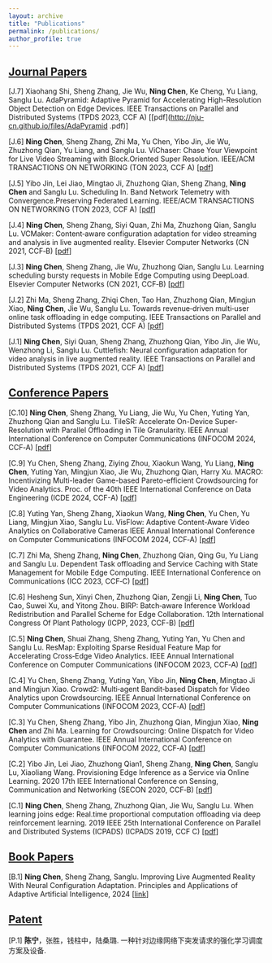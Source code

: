 ```yaml
---
layout: archive
title: "Publications"
permalink: /publications/
author_profile: true
---
```

## <u>Journal Papers</u>
[J.7] Xiaohang Shi, Sheng Zhang, Jie Wu, **Ning Chen**, Ke Cheng, Yu Liang, Sanglu Lu. AdaPyramid: Adaptive Pyramid for Accelerating High-Resolution Object Detection on Edge Devices.
IEEE Transactions on Parallel and Distributed Systems (TPDS 2023, CCF A) [[pdf](http://nju-cn.github.io/files/AdaPyramid        .pdf)]

[J.6] **Ning Chen**, Sheng Zhang, Zhi Ma, Yu Chen, Yibo Jin, Jie Wu, Zhuzhong Qian, Yu Liang, and Sanglu Lu. 
ViChaser: Chase Your Viewpoint for Live Video Streaming with Block.Oriented Super Resolution. IEEE/ACM 
TRANSACTIONS ON NETWORKING (TON 2023, CCF A) [[pdf](http://nju-cn.github.io/files/TON_ViChaser.pdf)]

[J.5] Yibo Jin, Lei Jiao, Mingtao Ji, Zhuzhong Qian, Sheng Zhang, **Ning Chen** and Sanglu Lu. Scheduling In. Band 
Network Telemetry with Convergence.Preserving Federated Learning. IEEE/ACM TRANSACTIONS ON 
NETWORKING (TON 2023, CCF A) [[pdf](http://nju-cn.github.io/files/TON-2023.pdf)]

[J.4] **Ning Chen**, Sheng Zhang, Siyi Quan, Zhi Ma, Zhuzhong Qian, Sanglu Lu. VCMaker: Content‑aware 
configuration adaptation for video streaming and analysis in live augmented reality. Elsevier Computer 
Networks (CN 2021, CCF‑B) [[pdf](http://nju-cn.github.io/files/VCMaker.pdf)]

[J.3] **Ning Chen**, Sheng Zhang, Jie Wu, Zhuzhong Qian, Sanglu Lu. Learning scheduling bursty requests in Mobile 
Edge Computing using DeepLoad. Elsevier Computer Networks (CN 2021, CCF‑B) [[pdf](http://nju-cn.github.io/files/DeepLoad.pdf)]

[J.2] Zhi Ma, Sheng Zhang, Zhiqi Chen, Tao Han, Zhuzhong Qian, Mingjun Xiao, **Ning Chen**, Jie Wu, Sanglu Lu. 
Towards revenue‑driven multi‑user online task offloading in edge computing. IEEE Transactions on Parallel 
and Distributed Systems (TPDS 2021, CCF A) [[pdf](http://nju-cn.github.io/files/TPDS_mazhi.pdf)]

[J.1] **Ning Chen**, Siyi Quan, Sheng Zhang, Zhuzhong Qian, Yibo Jin, Jie Wu, Wenzhong Li, Sanglu Lu. Cuttlefish: Neural configuration adaptation for video analysis in live augmented reality. IEEE Transactions on Parallel 
and Distributed Systems (TPDS 2021, CCF A)  [[pdf](http://nju-cn.github.io/files/Cuttlefish_TPDS.pdf)]


## <u>Conference Papers</u>

[C.10] **Ning Chen**, Sheng Zhang, Yu Liang, Jie Wu, Yu Chen, Yuting Yan, Zhuzhong Qian and Sanglu Lu. TileSR: 
Accelerate On-Device Super-Resolution with Parallel Offloading in Tile Granularity. IEEE Annual 
International Conference on Computer Communications (INFOCOM 2024, CCF‑A) [[pdf](http://nju-cn.github.io/files/TileSR_INFOCOM.pdf)]

[C.9] Yu Chen, Sheng Zhang, Ziying Zhou, Xiaokun Wang, Yu Liang, **Ning Chen**, Yuting Yan, Mingjun Xiao, Jie Wu, Zhuzhong Qian, Harry Xu. 
MACRO: Incentivizing Multi-leader Game-based Pareto-efficient Crowdsourcing for Video Analytics. Proc. of the 40th IEEE International Conference on Data Engineering (ICDE 2024, CCF-A) [[pdf](http://nju-cn.github.io/files/MARCO-ICDE2024.pdf)]

[C.8] Yuting Yan, Sheng Zhang, Xiaokun Wang, **Ning Chen**, Yu Chen, Yu Liang, Mingjun Xiao, Sanglu Lu. 
VisFlow: Adaptive Content-Aware Video Analytics on Collaborative Cameras IEEE Annual 
International Conference on Computer Communications (INFOCOM 2024, CCF‑A) [[pdf](http://nju-cn.github.io/files/VisFlow.pdf)]


[C.7] Zhi Ma, Sheng Zhang, **Ning Chen**, Zhuzhong Qian, Qing Gu, Yu Liang and Sanglu Lu. Dependent Task 
offloading and Service Caching with State Management for Mobile Edge Computing. IEEE International 
Conference on Communications (ICC 2023, CCF‑C) [[pdf](http://nju-cn.github.io/files/ICC_2023.pdf)]

[C.6] Hesheng Sun, Xinyi Chen, Zhuzhong Qian, Zengji Li, **Ning Chen**, Tuo Cao, Suwei
Xu, and Yitong Zhou. BIRP: Batch‑aware Inference Workload Redistribution and
Parallel Scheme for Edge Collaboration. 12th International Congress Of Plant Pathology
(ICPP, 2023, CCF-B) [[pdf](http://nju-cn.github.io/files/BIRP.pdf)]

[C.5] **Ning Chen**, Shuai Zhang, Sheng Zhang, Yuting Yan, Yu Chen and Sanglu Lu. ResMap: Exploiting Sparse 
Residual Feature Map for Accelerating Cross‑Edge Video Analytics. IEEE Annual International Conference 
on Computer Communications (INFOCOM 2023, CCF‑A) [[pdf](http://nju-cn.github.io/files/ResMap.pdf)]

[C.4] Yu Chen, Sheng Zhang, Yuting Yan, Yibo Jin, **Ning Chen**, Mingtao Ji and Mingjun Xiao. Crowd2: Multi‑agent 
Bandit‑based Dispatch for Video Analytics upon Crowdsourcing. IEEE Annual International Conference on 
Computer Communications (INFOCOM 2023, CCF‑A) [[pdf](http://nju-cn.github.io/files/INFOCOM_2023.pdf)]

[C.3] Yu Chen, Sheng Zhang, Yibo Jin, Zhuzhong Qian, Mingjun Xiao, **Ning Chen** and Zhi Ma. Learning for 
Crowdsourcing: Online Dispatch for Video Analytics with Guarantee. IEEE Annual International Conference 
on Computer Communications (INFOCOM 2022, CCF‑A) [[pdf](http://nju-cn.github.io/files/INFOCOM_2022.pdf)]

[C.2] Yibo Jin, Lei Jiao, Zhuzhong Qian1, Sheng Zhang, **Ning Chen**, Sanglu Lu, Xiaoliang Wang. Provisioning 
Edge Inference as a Service via Online Learning. 2020 17th IEEE International Conference on Sensing, 
Communication and Networking (SECON 2020, CCF‑B) [[pdf](http://nju-cn.github.io/files/SECON.pdf)]

[C.1] **Ning Chen**, Sheng Zhang, Zhuzhong Qian, Jie Wu, Sanglu Lu. When learning joins edge: Real.time 
proportional computation offloading via deep reinforcement learning. 2019 IEEE 25th International 
Conference on Parallel and Distributed Systems (ICPADS) (ICPADS 2019, CCF C) [[pdf](http://nju-cn.github.io/files/ICPADS.pdf)]

## <u>Book Papers</u>
[B.1] **Ning Chen**, Sheng Zhang, Sanglu. Improving Live Augmented Reality With Neural Configuration Adaptation. Principles and Applications of Adaptive Artificial Intelligence, 2024 [[link](https://www.igi-global.com/chapter/improving-live-augmented-reality-with-neural-configuration-adaptation/337692)]


## <u>Patent</u>
[P.1] **陈宁**，张胜，钱柱中，陆桑璐. 一种针对边缘网络下突发请求的强化学习调度 方案及设备.
